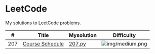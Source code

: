 # LeetCode

My solutions to LeetCode problems.

| #  | Title | Mysolution | Difficulty |
|----|-------|------------|------------|
| 207| [Course Schedule](https://leetcode.com/problems/course-schedule/)|[207.py](https://github.com/MegiDervishi/leetcode/edit/master/README.md)| ![img/medium.png](medium)


